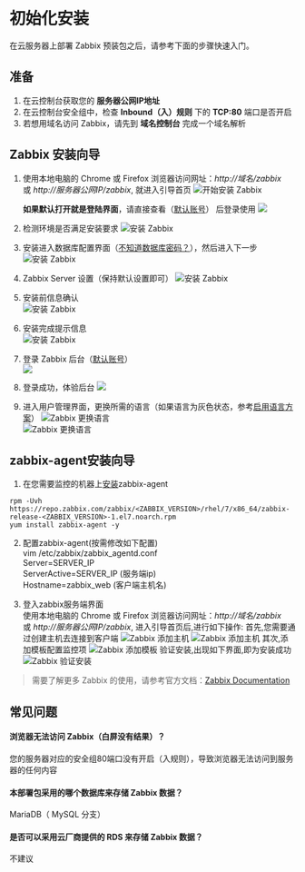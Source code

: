 # 初始化安装

在云服务器上部署 Zabbix 预装包之后，请参考下面的步骤快速入门。

## 准备

1. 在云控制台获取您的 **服务器公网IP地址** 
2. 在云控制台安全组中，检查 **Inbound（入）规则** 下的 **TCP:80** 端口是否开启
3. 若想用域名访问 Zabbix，请先到 **域名控制台** 完成一个域名解析

## Zabbix 安装向导

1. 使用本地电脑的 Chrome 或 Firefox 浏览器访问网址：*http://域名/zabbix* 或 *http://服务器公网IP/zabbix*, 就进入引导首页
   ![开始安装 Zabbix](https://libs.websoft9.com/Websoft9/DocsPicture/zh/zabbix/zabbix-installwel-websoft9.png)

   **如果默认打开就是登陆界面**，请直接查看（[默认账号](/zh/stack-accounts.html#zabbix)） 后登录使用
   ![](https://libs.websoft9.com/Websoft9/DocsPicture/zh/zabbix/zabbix-login-websoft9.png)

2. 检测环境是否满足安装要求
   ![安装 Zabbix](https://libs.websoft9.com/Websoft9/DocsPicture/zh/zabbix/zabbix-installcheck-websoft9.png)

3. 安装进入数据库配置界面（[不知道数据库密码？](/zh/stack-accounts.html#mysql)），然后进入下一步
   ![安装 Zabbix](https://libs.websoft9.com/Websoft9/DocsPicture/zh/zabbix/zabbix-installdb-websoft9.png)

4. Zabbix Server 设置（保持默认设置即可）
   ![安装 Zabbix](https://libs.websoft9.com/Websoft9/DocsPicture/zh/zabbix/zabbix-installserver-websoft9.png)

5. 安装前信息确认  
   ![安装 Zabbix](https://libs.websoft9.com/Websoft9/DocsPicture/zh/zabbix/zabbix-installsy-websoft9.png)

6. 安装完成提示信息  
   ![安装 Zabbix](https://libs.websoft9.com/Websoft9/DocsPicture/zh/zabbix/zabbix-installss-websoft9.png)

7. 登录 Zabbix 后台（[默认账号](/zh/stack-accounts.html#zabbix)）  
   ![](https://libs.websoft9.com/Websoft9/DocsPicture/zh/zabbix/zabbix-login-websoft9.png)

8. 登录成功，体验后台
   ![](https://libs.websoft9.com/Websoft9/DocsPicture/zh/zabbix/zabbix-dashboard-websoft9.png)

9. 进入用户管理界面，更换所需的语言（如果语言为灰色状态，参考[启用语言方案](/zh/solution-more.md#zabbix-多语言)）
   ![Zabbix 更换语言](https://libs.websoft9.com/Websoft9/DocsPicture/en/zabbix/zabbix-changelang-websoft9.png)  
   ![Zabbix 更换语言](https://libs.websoft9.com/Websoft9/DocsPicture/zh/zabbix/zabbix-dashboardzh-websoft9.png)

## zabbix-agent安装向导
1. 在您需要监控的机器上[安装](https://www.zabbix.com/download?zabbix=5.0&os_distribution=centos&os_version=7&db=mysql&ws=apache)zabbix-agent
```shell
rpm -Uvh https://repo.zabbix.com/zabbix/<ZABBIX_VERSION>/rhel/7/x86_64/zabbix-release-<ZABBIX_VERSION>-1.el7.noarch.rpm
yum install zabbix-agent -y
```

2. 配置zabbix-agent(按需修改如下配置)    
vim /etc/zabbix/zabbix_agentd.conf      
Server=SERVER_IP   
ServerActive=SERVER_IP (服务端ip)   
Hostname=zabbix_web (客户端主机名)   

3. 登入zabbix服务端界面   
使用本地电脑的 Chrome 或 Firefox 浏览器访问网址：*http://域名/zabbix* 或 *http://服务器公网IP/zabbix*, 进入引导首页后,进行如下操作:
首先,您需要通过创建主机去连接到客户端
![Zabbix 添加主机](https://libs.websoft9.com/Websoft9/DocsPicture/zh/zabbix/zabbix-addhost-websoft9.png)
![Zabbix 添加主机](https://libs.websoft9.com/Websoft9/DocsPicture/zh/zabbix/zabbix-addhost2-websoft9.png)
其次,添加模板配置监控项
![Zabbix 添加模板](https://libs.websoft9.com/Websoft9/DocsPicture/zh/zabbix/zabbix-updatetemplate-websoft9.png)
验证安装,出现如下界面,即为安装成功
![Zabbix 验证安装](https://libs.websoft9.com/Websoft9/DocsPicture/zh/zabbix/zabbix-addok-websoft9.png)

> 需要了解更多 Zabbix 的使用，请参考官方文档：[Zabbix Documentation](https://www.zabbix.com/documentation/current/)

## 常见问题

#### 浏览器无法访问 Zabbix（白屏没有结果）？

您的服务器对应的安全组80端口没有开启（入规则），导致浏览器无法访问到服务器的任何内容

#### 本部署包采用的哪个数据库来存储 Zabbix 数据？

MariaDB（ MySQL 分支）

#### 是否可以采用云厂商提供的 RDS 来存储 Zabbix 数据？

不建议
